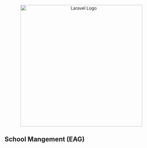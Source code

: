 <p align="center"><a href="https://earabege.ch/" target="_blank"><img src="https://earabege.ch/logo.svg" width="400" alt="Laravel Logo"></a></p>


## School Mangement (EAG)
